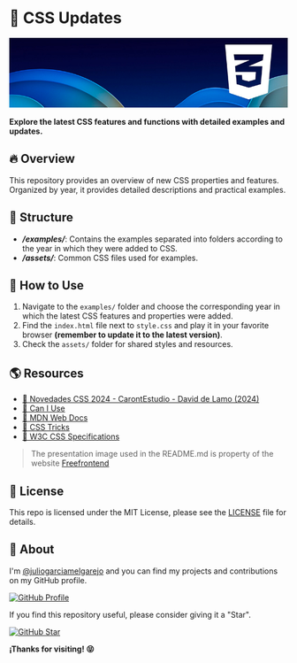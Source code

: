 # :star2: CSS Updates

![CSS Banner](media/css-banner.jpg)

**Explore the latest CSS features and functions with detailed examples and updates.**

## :fire: Overview

This repository provides an overview of new CSS properties and features. Organized by year, it provides detailed descriptions and practical examples.

## :file_folder: Structure

- ***/examples/***: Contains the examples separated into folders according to the year in which they were added to CSS.
- ***/assets/***: Common CSS files used for examples.

## :rocket: How to Use

1. Navigate to the `examples/` folder and choose the corresponding year in which the latest CSS features and properties were added.
2. Find the `index.html` file next to `style.css` and play it in your favorite browser **(remember to update it to the latest version)**.
3. Check the `assets/` folder for shared styles and resources.

## :earth_americas: Resources

- [:link: Novedades CSS 2024 - CarontEstudio - David de Lamo (2024)](https://carontestudio.com/blog/novedades-css-2024/)
- [:link: Can I Use](https://caniuse.com/)
- [:link: MDN Web Docs](https://developer.mozilla.org/en-US/docs/Web/CSS)
- [:link: CSS Tricks](https://css-tricks.com/)
- [:link: W3C CSS Specifications](https://www.w3.org/Style/CSS/)

> The presentation image used in the README.md is property of the website [Freefrontend](https://freefrontend.com/css-code-examples/)

## :scroll: License

This repo is licensed under the MIT License, please see the [LICENSE](LICENSE) file for details.

## :sparkling_heart: About

I'm [@juliogarciamelgarejo](https://github.com/juliogarciamelgarejo/juliogarciamelgarejo) and you can find my projects and contributions on my GitHub profile.

[![GitHub Profile](https://img.shields.io/badge/GitHub-VISIT_PROFILE-14a1f6?style=for-the-badge&logo=github&logoColor=white&labelColor=black)](https://github.com/juliogarciamelgarejo/)

If you find this repository useful, please consider giving it a "Star".

[![GitHub Star](https://img.shields.io/badge/GitHub-Give_a_Star-yellow?style=for-the-badge&logo=github&logoColor=white&labelColor=black)](https://github.com/juliogarciamelgarejo/css-updates/stargazers)

**¡Thanks for visiting! :stuck_out_tongue_closed_eyes:**
